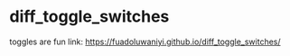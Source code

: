 # diff_toggle_switches
 toggles are fun
 link: https://fuadoluwaniyi.github.io/diff_toggle_switches/
